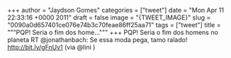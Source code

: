 
+++
author = "Jaydson Gomes"
categories = ["tweet"]
date = "Mon Apr 11 22:33:16 +0000 2011"
draft = false
image = "{TWEET_IMAGE}"
slug = "0090a0d657401ce076e74b3c70feae86ff25aa71"
tags = ["tweet"]
title = """PQP! Seria o fim dos home..."""
+++
PQP! Seria o fim dos homens no planeta RT @jonathanbach: Se essa moda pega, tamo ralado! http://bit.ly/gFnUv1 (via @lini )
